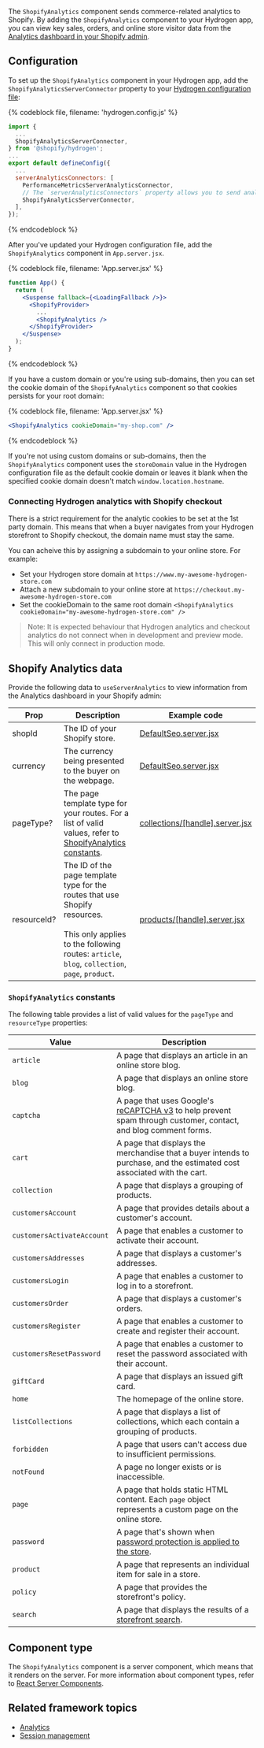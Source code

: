 The `ShopifyAnalytics` component sends commerce-related analytics to Shopify. By adding the `ShopifyAnalytics` component to your Hydrogen app, you can view key sales, orders, and online store visitor data from the [Analytics dashboard in your Shopify admin](https://help.shopify.com/en/manual/reports-and-analytics/shopify-reports/overview-dashboard).

## Configuration

To set up the `ShopifyAnalytics` component in your Hydrogen app, add the `ShopifyAnalyticsServerConnector` property to your [Hydrogen configuration file](https://shopify.dev/custom-storefronts/hydrogen/framework/hydrogen-config):

{% codeblock file, filename: 'hydrogen.config.js' %}

```jsx
import {
  ...
  ShopifyAnalyticsServerConnector,
} from '@shopify/hydrogen';
...
export default defineConfig({
  ...
  serverAnalyticsConnectors: [
    PerformanceMetricsServerAnalyticsConnector,
    // The `serverAnalyticsConnectors` property allows you to send analytics data from the server in your Hydrogen app.
    ShopifyAnalyticsServerConnector,
  ],
});
```

{% endcodeblock %}

After you've updated your Hydrogen configuration file, add the `ShopifyAnalytics` component in `App.server.jsx`.

{% codeblock file, filename: 'App.server.jsx' %}

```jsx
function App() {
  return (
    <Suspense fallback={<LoadingFallback />}>
      <ShopifyProvider>
        ...
        <ShopifyAnalytics />
      </ShopifyProvider>
    </Suspense>
  );
}
```

{% endcodeblock %}

If you have a custom domain or you're using sub-domains, then you can set the cookie domain of
the `ShopifyAnalytics` component so that cookies persists for your root domain:

{% codeblock file, filename: 'App.server.jsx' %}

```jsx
<ShopifyAnalytics cookieDomain="my-shop.com" />
```

{% endcodeblock %}

If you're not using custom domains or sub-domains, then the `ShopifyAnalytics` component uses the `storeDomain` value in the Hydrogen configuration file as the default cookie domain or leaves it blank when the specified cookie domain doesn't match `window.location.hostname`.

### Connecting Hydrogen analytics with Shopify checkout

There is a strict requirement for the analytic cookies to be set at the 1st party
domain. This means that when a buyer navigates from your Hydrogen storefront to
Shopify checkout, the domain name must stay the same.

You can acheive this by assigning a subdomain to your online store. For example:

* Set your Hydrogen store domain at `https://www.my-awesome-hydrogen-store.com`
* Attach a new subdomain to your online store at `https://checkout.my-awesome-hydrogen-store.com`
* Set the cookieDomain to the same root domain `<ShopifyAnalytics cookieDomain="my-awesome-hydrogen-store.com" />`

> Note: It is expected behaviour that Hydrogen analytics and checkout analytics do not connect
when in development and preview mode. This will only connect in production mode.

## Shopify Analytics data

Provide the following data to `useServerAnalytics` to view information from the Analytics dashboard in your Shopify admin:

| Prop     |  Description         | Example code       |
| -------- | ------------------- | ------------------- |
| shopId | The ID of your Shopify store. | [DefaultSeo.server.jsx](https://github.com/Shopify/hydrogen/blob/main/templates/template-hydrogen-default/src/components/DefaultSeo.server.jsx) |
| currency | The currency being presented to the buyer on the webpage. | [DefaultSeo.server.jsx](https://github.com/Shopify/hydrogen/blob/main/templates/template-hydrogen-default/src/components/DefaultSeo.server.jsx) |
| pageType? | The page template type for your routes. For a list of valid values, refer to [ShopifyAnalytics constants](#shopifyanalytics-constants). | [collections/[handle].server.jsx](https://github.com/Shopify/hydrogen/blob/main/templates/template-hydrogen-default/src/routes/collections/%5Bhandle%5D.server.jsx) |
| resourceId? | The ID of the page template type for the routes that use Shopify resources. <br></br>This only applies to the following routes: `article`, `blog`, `collection`, `page`, `product`. | [products/[handle].server.jsx](https://github.com/Shopify/hydrogen/blob/main/templates/template-hydrogen-default/src/routes/products/%5Bhandle%5D.server.jsx) |

### `ShopifyAnalytics` constants

The following table provides a list of valid values for the `pageType` and `resourceType` properties:

| Value     |  Description         |
| -------- | --------------------- |
| `article` | A page that displays an article in an online store blog. |
| `blog` | A page that displays an online store blog. |
| `captcha` | A page that uses Google's [reCAPTCHA v3](https://developers.google.com/recaptcha/docs/v3) to help prevent spam through customer, contact, and blog comment forms. |
| `cart` | A page that displays the merchandise that a buyer intends to purchase, and the estimated cost associated with the cart.  |
| `collection` | A page that displays a grouping of products. |
| `customersAccount` | A page that provides details about a customer's account. |
| `customersActivateAccount` | A page that enables a customer to activate their account. |
| `customersAddresses` | A page that displays a customer's addresses. |
| `customersLogin` | A page that enables a customer to log in to a storefront. |
| `customersOrder` | A page that displays a customer's orders. |
| `customersRegister` | A page that enables a customer to create and register their account. |
| `customersResetPassword` | A page that enables a customer to reset the password associated with their account. |
| `giftCard` | A page that displays an issued gift card. |
| `home` | The homepage of the online store. |
| `listCollections` | A page that displays a list of collections, which each contain a grouping of products. |
| `forbidden` | A page that users can't access due to insufficient permissions. |
| `notFound` | A page no longer exists or is inaccessible. |
| `page` | A page that holds static HTML content. Each `page` object represents a custom page on the online store. |
| `password` | A page that's shown when [password protection is applied to the store](https://help.shopify.com/en/manual/online-store/themes/password-page). |
| `product` | A page that represents an individual item for sale in a store. |
| `policy` | A page that provides the storefront's policy. |
| `search` | A page that displays the results of a [storefront search](https://help.shopify.com/en/manual/online-store/storefront-search). |

## Component type

The `ShopifyAnalytics` component is a server component, which means that it renders on the server. For more information about component types, refer to [React Server Components](https://shopify.dev/custom-storefronts/hydrogen/framework/react-server-components).

## Related framework topics

- [Analytics](https://shopify.dev/custom-storefronts/hydrogen/framework/analytics)
- [Session management](https://shopify.dev/custom-storefronts/hydrogen/framework/sessions)